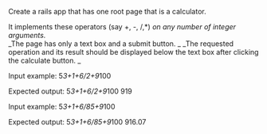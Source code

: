 Create a rails app that has one root page that is a calculator.  

It implements these operators (say +, -, /,*) _on any number of integer arguments._  
_The page has only a text box and a submit button.  _
_The requested operation and its result should be displayed below the text box after clicking the calculate button. _
 
Input example:
5*3+1+6/2+9*100

Expected output:
5*3+1+6/2+9*100
919
 
Input example:
5*3+1+6/85+9*100
 
Expected output:
5*3+1+6/85+9*100
916.07
